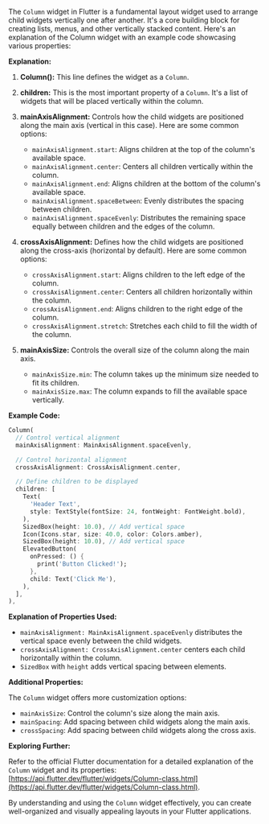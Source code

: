 The `Column` widget in Flutter is a fundamental layout widget used to arrange child widgets vertically one after another. It's a core building block for creating lists, menus, and other vertically stacked content. Here's an explanation of the Column widget with an example code showcasing various properties:

**Explanation:**

1. **Column():** This line defines the widget as a `Column`.

2. **children:** This is the most important property of a `Column`. It's a list of widgets that will be placed vertically within the column.

3. **mainAxisAlignment:** Controls how the child widgets are positioned along the main axis (vertical in this case). Here are some common options:

    * `mainAxisAlignment.start`: Aligns children at the top of the column's available space.
    * `mainAxisAlignment.center`: Centers all children vertically within the column.
    * `mainAxisAlignment.end`: Aligns children at the bottom of the column's available space.
    * `mainAxisAlignment.spaceBetween`: Evenly distributes the spacing between children.
    * `mainAxisAlignment.spaceEvenly`: Distributes the remaining space equally between children and the edges of the column.

4. **crossAxisAlignment:** Defines how the child widgets are positioned along the cross-axis (horizontal by default). Here are some common options:

    * `crossAxisAlignment.start`: Aligns children to the left edge of the column.
    * `crossAxisAlignment.center`: Centers all children horizontally within the column.
    * `crossAxisAlignment.end`: Aligns children to the right edge of the column.
    * `crossAxisAlignment.stretch`: Stretches each child to fill the width of the column.

5. **mainAxisSize:** Controls the overall size of the column along the main axis.

    * `mainAxisSize.min`: The column takes up the minimum size needed to fit its children.
    * `mainAxisSize.max`: The column expands to fill the available space vertically.

**Example Code:**

```dart
Column(
  // Control vertical alignment
  mainAxisAlignment: MainAxisAlignment.spaceEvenly,

  // Control horizontal alignment
  crossAxisAlignment: CrossAxisAlignment.center,

  // Define children to be displayed
  children: [
    Text(
      'Header Text',
      style: TextStyle(fontSize: 24, fontWeight: FontWeight.bold),
    ),
    SizedBox(height: 10.0), // Add vertical space
    Icon(Icons.star, size: 40.0, color: Colors.amber),
    SizedBox(height: 10.0), // Add vertical space
    ElevatedButton(
      onPressed: () {
        print('Button Clicked!');
      },
      child: Text('Click Me'),
    ),
  ],
),
```

**Explanation of Properties Used:**

* `mainAxisAlignment: MainAxisAlignment.spaceEvenly` distributes the vertical space evenly between the child widgets.
* `crossAxisAlignment: CrossAxisAlignment.center` centers each child horizontally within the column.
* `SizedBox` with `height` adds vertical spacing between elements.

**Additional Properties:**

The `Column` widget offers more customization options:

* `mainAxisSize`: Control the column's size along the main axis.
* `mainSpacing`: Add spacing between child widgets along the main axis.
* `crossSpacing`: Add spacing between child widgets along the cross axis.

**Exploring Further:**

Refer to the official Flutter documentation for a detailed explanation of the `Column` widget and its properties: [https://api.flutter.dev/flutter/widgets/Column-class.html](https://api.flutter.dev/flutter/widgets/Column-class.html).

By understanding and using the `Column` widget effectively, you can create well-organized and visually appealing layouts in your Flutter applications.